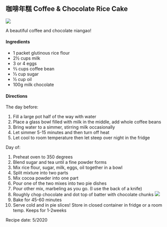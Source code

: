 ## 咖啡年糕 Coffee & Chocolate Rice Cake

![](./recipes/kafeiniangao/kafeiniangao.jpg)

A beautiful coffee and chocolate niangao!

#### Ingredients

- 1 packet glutinous rice flour
- 2½ cups milk
- 3 or 4 eggs
- ⅔ cups coffee bean
- 	⅓ cup sugar
- ½ cup oil
- 100g milk chocolate


#### Directions

The day before:

1. Fill a large pot half of the way with water
1. Place a glass bowl filled with milk in the middle, add whole coffee beans
1. Bring water to a simmer, stirring milk occasionally
1. Let simmer 5-15 minutes and then turn off heat
1. Let cool to room temperature then let steep over night in the fridge

Day of:

1. Preheat oven to 350 degrees
1. Blend sugar and tea until a fine powder forms
1. Mix rice flour, sugar, milk, eggs, oil together in a bowl
1. Split mixture into two parts
1. Mix cocoa powder into one part
1. Pour one of the two mixes into two pie dishes 
1. Pour other mix, marbeling as you go. (I use the back of a knife)
1. Roughly chop chocolate and dot top of batter with chocolate chunks
![](./recipes/kafeiniangao/kafeiniangao-topping.jpg)
1. Bake for 45-60 minutes
1. Serve cold and in pie slices! Store in closed container in fridge or a room temp. Keeps for 1-2weeks

 Recipe date: 5/2020